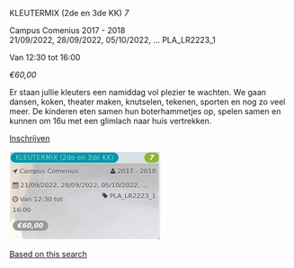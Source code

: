 KLEUTERMIX (2de en 3de KK) *7*

Campus Comenius 2017 - 2018  
21/09/2022, 28/09/2022, 05/10/2022, ... PLA\_LR2223\_1  

Van 12:30 tot 16:00

*€60,00*

  

  

Er staan jullie kleuters een namiddag vol plezier te wachten. We gaan dansen, koken, theater maken, knutselen, tekenen, sporten en nog zo veel meer. De kinderen eten samen hun boterhammetjes op, spelen samen en kunnen om 16u met een glimlach naar huis vertrekken.

[Inschrijven](https://tickets.vgc.be/activity/subscribe/PLA_LR2223_1)

![](75786.png)

[Based on this search](https://tickets.vgc.be/activity/index?&vrijeplaatsen=1&Age%5B%5D=3%2C5&entity=286)